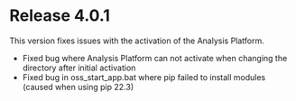 # Release 4.0.1

This version fixes issues with the activation of the Analysis Platform.

* Fixed bug where Analysis Platform can not activate when changing the directory after initial activation
* Fixed bug in oss_start_app.bat where pip failed to install modules (caused when using pip 22.3)
